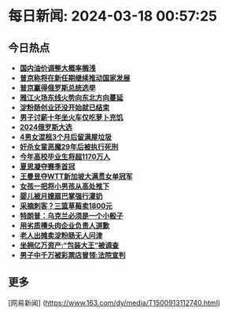 
# 每日新闻: 2024-03-18 00:57:25
## 今日热点

- **[国内油价调整大概率搁浅](https://www.163.com/search?keyword=%E5%9B%BD%E5%86%85%E6%B2%B9%E4%BB%B7%E8%B0%83%E6%95%B4%E5%A4%A7%E6%A6%82%E7%8E%87%E6%90%81%E6%B5%85)**
- **[普京称将在新任期继续推动国家发展](https://www.163.com/search?keyword=%E6%99%AE%E4%BA%AC%E7%A7%B0%E5%B0%86%E5%9C%A8%E6%96%B0%E4%BB%BB%E6%9C%9F%E7%BB%A7%E7%BB%AD%E6%8E%A8%E5%8A%A8%E5%9B%BD%E5%AE%B6%E5%8F%91%E5%B1%95)**
- **[普京赢得俄罗斯总统选举](https://www.163.com/search?keyword=%E6%99%AE%E4%BA%AC%E8%B5%A2%E5%BE%97%E4%BF%84%E7%BD%97%E6%96%AF%E6%80%BB%E7%BB%9F%E9%80%89%E4%B8%BE)**
- **[雅江火场东线火势向东北方向蔓延](https://www.163.com/search?keyword=%E9%9B%85%E6%B1%9F%E7%81%AB%E5%9C%BA%E4%B8%9C%E7%BA%BF%E7%81%AB%E5%8A%BF%E5%90%91%E4%B8%9C%E5%8C%97%E6%96%B9%E5%90%91%E8%94%93%E5%BB%B6)**
- **[淀粉肠创业还没开始就已结束](https://www.163.com/search?keyword=%E6%B7%80%E7%B2%89%E8%82%A0%E5%88%9B%E4%B8%9A%E8%BF%98%E6%B2%A1%E5%BC%80%E5%A7%8B%E5%B0%B1%E5%B7%B2%E7%BB%93%E6%9D%9F)**
- **[男子讨薪十年坐火车仅吃萝卜充饥](https://www.163.com/search?keyword=%E7%94%B7%E5%AD%90%E8%AE%A8%E8%96%AA%E5%8D%81%E5%B9%B4%E5%9D%90%E7%81%AB%E8%BD%A6%E4%BB%85%E5%90%83%E8%90%9D%E5%8D%9C%E5%85%85%E9%A5%A5)**
- **[2024俄罗斯大选](https://www.163.com/search?keyword=2024%E4%BF%84%E7%BD%97%E6%96%AF%E5%A4%A7%E9%80%89)**
- **[4男女混租3个月后留满屋垃圾](https://www.163.com/search?keyword=4%E7%94%B7%E5%A5%B3%E6%B7%B7%E7%A7%9F3%E4%B8%AA%E6%9C%88%E5%90%8E%E7%95%99%E6%BB%A1%E5%B1%8B%E5%9E%83%E5%9C%BE)**
- **[奸杀女童恶魔29年后被执行死刑](https://www.163.com/search?keyword=%E5%A5%B8%E6%9D%80%E5%A5%B3%E7%AB%A5%E6%81%B6%E9%AD%9429%E5%B9%B4%E5%90%8E%E8%A2%AB%E6%89%A7%E8%A1%8C%E6%AD%BB%E5%88%91)**
- **[今年高校毕业生将超1170万人](https://www.163.com/search?keyword=%E4%BB%8A%E5%B9%B4%E9%AB%98%E6%A0%A1%E6%AF%95%E4%B8%9A%E7%94%9F%E5%B0%86%E8%B6%851170%E4%B8%87%E4%BA%BA)**
- **[夏思凝夺赛季首冠](https://www.163.com/search?keyword=%E5%A4%8F%E6%80%9D%E5%87%9D%E5%A4%BA%E8%B5%9B%E5%AD%A3%E9%A6%96%E5%86%A0)**
- **[王曼昱夺WTT新加坡大满贯女单冠军](https://www.163.com/search?keyword=%E7%8E%8B%E6%9B%BC%E6%98%B1%E5%A4%BAWTT%E6%96%B0%E5%8A%A0%E5%9D%A1%E5%A4%A7%E6%BB%A1%E8%B4%AF%E5%A5%B3%E5%8D%95%E5%86%A0%E5%86%9B)**
- **[女孩一把将小男孩从高处推下](https://www.163.com/search?keyword=%E5%A5%B3%E5%AD%A9%E4%B8%80%E6%8A%8A%E5%B0%86%E5%B0%8F%E7%94%B7%E5%AD%A9%E4%BB%8E%E9%AB%98%E5%A4%84%E6%8E%A8%E4%B8%8B)**
- **[婴儿被月嫂扇巴掌强行灌奶](https://www.163.com/search?keyword=%E5%A9%B4%E5%84%BF%E8%A2%AB%E6%9C%88%E5%AB%82%E6%89%87%E5%B7%B4%E6%8E%8C%E5%BC%BA%E8%A1%8C%E7%81%8C%E5%A5%B6)**
- **[采摘刺客？三篮草莓卖1800元](https://www.163.com/search?keyword=%E9%87%87%E6%91%98%E5%88%BA%E5%AE%A2%EF%BC%9F%E4%B8%89%E7%AF%AE%E8%8D%89%E8%8E%93%E5%8D%961800%E5%85%83)**
- **[特朗普：乌克兰必须是一个小骰子](https://www.163.com/search?keyword=%E7%89%B9%E6%9C%97%E6%99%AE%EF%BC%9A%E4%B9%8C%E5%85%8B%E5%85%B0%E5%BF%85%E9%A1%BB%E6%98%AF%E4%B8%80%E4%B8%AA%E5%B0%8F%E9%AA%B0%E5%AD%90)**
- **[用劣质槽头肉企业负责人道歉](https://www.163.com/search?keyword=%E7%94%A8%E5%8A%A3%E8%B4%A8%E6%A7%BD%E5%A4%B4%E8%82%89%E4%BC%81%E4%B8%9A%E8%B4%9F%E8%B4%A3%E4%BA%BA%E9%81%93%E6%AD%89)**
- **[老人出摊卖淀粉肠无人问津](https://www.163.com/search?keyword=%E8%80%81%E4%BA%BA%E5%87%BA%E6%91%8A%E5%8D%96%E6%B7%80%E7%B2%89%E8%82%A0%E6%97%A0%E4%BA%BA%E9%97%AE%E6%B4%A5)**
- **[坐拥亿万资产:“包装大王”被调查](https://www.163.com/search?keyword=%E5%9D%90%E6%8B%A5%E4%BA%BF%E4%B8%87%E8%B5%84%E4%BA%A7+%E2%80%9C%E5%8C%85%E8%A3%85%E5%A4%A7%E7%8E%8B%E2%80%9D%E8%A2%AB%E8%B0%83%E6%9F%A5)**
- **[男子中千万被彩票店冒领:法院宣判](https://www.163.com/search?keyword=%E7%94%B7%E5%AD%90%E4%B8%AD%E5%8D%83%E4%B8%87%E8%A2%AB%E5%BD%A9%E7%A5%A8%E5%BA%97%E5%86%92%E9%A2%86+%E6%B3%95%E9%99%A2%E5%AE%A3%E5%88%A4)**

## 更多
[网易新闻] (https://www.163.com/dy/media/T1500913112740.html)
